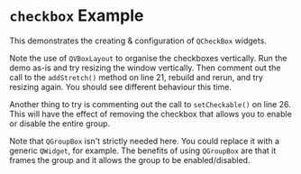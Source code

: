 # `checkbox` Example

This demonstrates the creating & configuration of `QCheckBox` widgets.

Note the use of `QVBoxLayout` to organise the checkboxes vertically.
Run the demo as-is and try resizing the window vertically. Then comment out
the call to the `addStretch()` method on line 21, rebuild and rerun, and
try resizing again. You should see different behaviour this time.

Another thing to try is commenting out the call to `setCheckable()` on
line 26. This will have the effect of removing the checkbox that allows you
to enable or disable the entire group.

Note that `QGroupBox` isn't strictly needed here. You could replace it with
a generic `QWidget`, for example. The benefits of using `QGroupBox` are
that it frames the group and it allows the group to be enabled/disabled.
